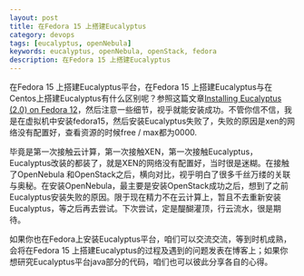 ```yaml
---
layout: post
title: 在Fedora 15 上搭建Eucalyptus
category: devops
tags: [eucalyptus, openNebula]
keywords: eucalyptus, openNebula, openStack, fedora
description: 在Fedora 15 上搭建Eucalyptus
---
```

<p><div class="pic"><img src="http://open.eucalyptus.com/themes/eucalyptus/img/eucalyptus_logo_awh.png" alt="" /></div>
在Fedora 15 上搭建Eucalyptus平台，在Fedora 15 上搭建Eucalyptus与在Centos上搭建Eucalyptus有什么区别呢？参照这篇文章<a href="http://open.eucalyptus.com/wiki/EucalyptusInstallationFedora_v2.0" target="_blank">Installing Eucalyptus (2.0) on Fedora 12</a>，然后注意一些细节，视乎就能安装成功。不管你信不信，我是在虚拟机中安装fedora15，然后安装Eucalyptus失败了，失败的原因是xen的网络没有配置好，查看资源的时候free / max都为0000.</p>

<p>毕竟是第一次接触云计算，第一次接触XEN，第一次接触Eucalyptus，Eucalyptus改装的都装了，就是XEN的网络没有配置好，当时很是迷糊。在接触了OpenNebula 和OpenStack之后，横向对比，视乎明白了很多千丝万缕的关联与奥秘。在安装OpenNebula，最主要是安装OpenStack成功之后，想到了之前Eucalyptus安装失败的原因。限于现在精力不在云计算上，暂且不去重新安装Eucalyptus，等之后再去尝试。下次尝试，定是醍醐灌顶，行云流水，很是期待。</p>

<p>如果你也在Fedora上安装Eucalyptus平台，咱们可以交流交流，等到时机成熟，会将在Fedora 15 上搭建Eucalyptus的过程及遇到的问题发表在博客上；如果你想研究Eucalyptus平台java部分的代码，咱们也可以彼此分享各自的心得。</p>

<p></p>
